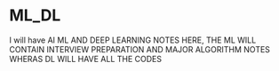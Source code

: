 # ML_DL
I will have AI ML AND DEEP LEARNING NOTES HERE, THE ML WILL CONTAIN INTERVIEW PREPARATION AND MAJOR ALGORITHM NOTES WHERAS DL WILL HAVE ALL THE CODES
